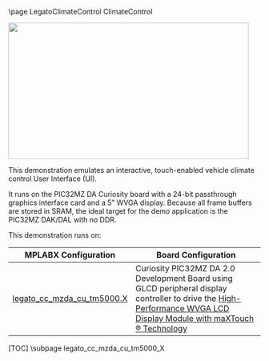 \page LegatoClimateControl ClimateControl

<img src="legato_climate_control.png" width="480" height="272" />

This demonstration emulates an interactive, touch-enabled vehicle climate control User Interface (UI).

It runs on the PIC32MZ DA Curiosity board with a 24-bit passthrough graphics interface card and a 5” WVGA display. Because all frame buffers are stored in SRAM, the ideal target for the demo application is the PIC32MZ DAK/DAL with no DDR.

This demonstration runs on: 

| MPLABX Configuration | Board Configuration |
| -------------------- | ------------------- |
| [legato_cc_mzda_cu_tm5000.X](legato_cc_mzda_cu_tm5000_X.html)| Curiosity PIC32MZ DA 2.0 Development Board using GLCD peripheral display controller to drive the [High-Performance WVGA LCD Display Module with maXTouch ® Technology](https://www.microchip.com/DevelopmentTools/ProductDetails/PartNO/AC320005-4)|

[TOC]
\subpage legato_cc_mzda_cu_tm5000_X